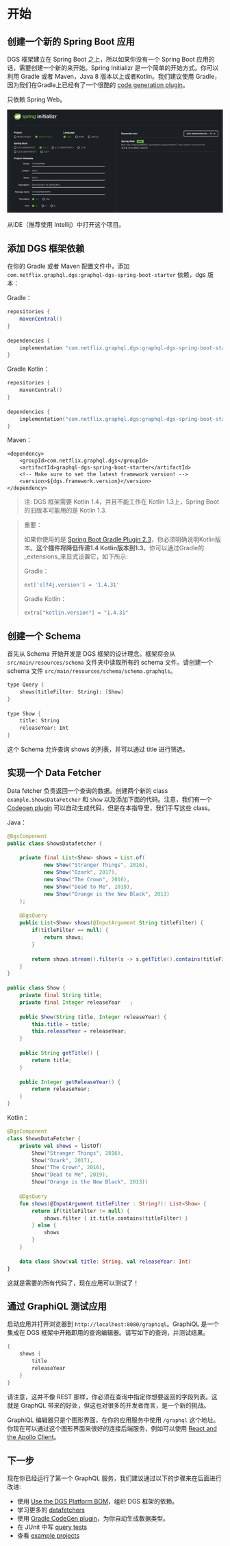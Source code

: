 # 开始

## 创建一个新的 Spring Boot 应用

DGS 框架建立在 Spring Boot 之上，所以如果你没有一个 Spring Boot 应用的话，需要创建一个新的来开始。Spring Initializr 是一个简单的开始方式。你可以利用 Gradle 或者 Maven，Java 8 版本以上或者Kotlin。我们建议使用 Gradle，因为我们在Gradle上已经有了一个很酷的 [code generation plugin](06-code-generation.md)。

只依赖 Spring Web。

![initializr](.gitbook/assets/initializr.png)

从IDE（推荐使用 Intellij）中打开这个项目。



## 添加 DGS 框架依赖

在你的 Gradle 或者 Maven 配置文件中，添加 `com.netflix.graphql.dgs:graphql-dgs-spring-boot-starter` 依赖，dgs 版本：

Gradle：

```groovy
repositories {
    mavenCentral()
}

dependencies {
    implementation "com.netflix.graphql.dgs:graphql-dgs-spring-boot-starter:latest.release"
}
```

Gradle Kotlin：

```kotlin
repositories {
    mavenCentral()
}

dependencies {
    implementation("com.netflix.graphql.dgs:graphql-dgs-spring-boot-starter:latest.release")
}
```

Maven：

```markup
<dependency>
    <groupId>com.netflix.graphql.dgs</groupId>
    <artifactId>graphql-dgs-spring-boot-starter</artifactId>
    <!-- Make sure to set the latest framework version! -->
    <version>${dgs.framework.version}</version>
</dependency>
```



> 注: DGS 框架需要 Kotlin 1.4，并且不能工作在 Kotlin 1.3上，Spring Boot 的旧版本可能用的是 Kotlin 1.3.

>  重要：
>
> 如果你使用的是 [Spring Boot Gradle Plugin 2.3](https://docs.spring.io/spring-boot/docs/2.3.10.RELEASE/gradle-plugin/reference/html/)，你必须明确说明Kotlin版本。**这个插件将降低传递1.4 Kotlin版本到1.3**。你可以通过Gradle的_extensions_来显式设置它，如下所示:
>
> Gradle：
>
> ```groovy
> ext['slf4j.version'] = '1.4.31'
> ```
>
> Gradle Kotlin：
>
> ```kotlin
> extra["kotlin.version"] = "1.4.31"



## 创建一个 Schema

首先从 Schema 开始开发是 DGS 框架的设计理念。框架将会从 `src/main/resources/schema` 文件夹中读取所有的 schema 文件。请创建一个 schema 文件 `src/main/resources/schema/schema.graphqls`。

```scheme
type Query {
    shows(titleFilter: String): [Show]
}

type Show {
    title: String
    releaseYear: Int
}
```

这个 Schema 允许查询 shows 的列表，并可以通过 title 进行筛选。

## 实现一个 Data Fetcher

Data fetcher 负责返回一个查询的数据。创建两个新的 class `example.ShowsDataFetcher` 和 `Show` 以及添加下面的代码。注意，我们有一个 [Codegen plugin](06-code-generation.md) 可以自动生成代码，但是在本指导里，我们手写这些 class。

Java：

```java
@DgsComponent
public class ShowsDatafetcher {

    private final List<Show> shows = List.of(
            new Show("Stranger Things", 2016),
            new Show("Ozark", 2017),
            new Show("The Crown", 2016),
            new Show("Dead to Me", 2019),
            new Show("Orange is the New Black", 2013)
    );

    @DgsQuery
    public List<Show> shows(@InputArgument String titleFilter) {
        if(titleFilter == null) {
            return shows;
        }

        return shows.stream().filter(s -> s.getTitle().contains(titleFilter)).collect(Collectors.toList());
    }
}

public class Show {
    private final String title;
    private final Integer releaseYear   ;

    public Show(String title, Integer releaseYear) {
        this.title = title;
        this.releaseYear = releaseYear;
    }

    public String getTitle() {
        return title;
    }

    public Integer getReleaseYear() {
        return releaseYear;
    }
}
```

Kotlin：

```kotlin
@DgsComponent
class ShowsDataFetcher {
    private val shows = listOf(
        Show("Stranger Things", 2016),
        Show("Ozark", 2017),
        Show("The Crown", 2016),
        Show("Dead to Me", 2019),
        Show("Orange is the New Black", 2013))

    @DgsQuery
    fun shows(@InputArgument titleFilter : String?): List<Show> {
        return if(titleFilter != null) {
            shows.filter { it.title.contains(titleFilter) }
        } else {
            shows
        }
    }

    data class Show(val title: String, val releaseYear: Int)
}
```

这就是需要的所有代码了，现在应用可以测试了！

## 通过 GraphiQL 测试应用

启动应用并打开浏览器到 `http://localhost:8080/graphiql`。GraphiQL 是一个集成在 DGS 框架中开箱即用的查询编辑器。请写如下的查询，并测试结果。

```scheme
{
    shows {
        title
        releaseYear
    }
}
```

请注意，这并不像 REST 那样，你必须在查询中指定你想要返回的字段列表。这就是 GraphQL 带来的好处，但这也对很多的开发者而言，是一个新的挑战。

GraphiQL 编辑器只是个图形界面，在你的应用服务中使用 `/graphql` 这个地址。你现在可以通过这个图形界面来很好的连接后端服务，例如可以使用 [React and the Apollo Client](https://www.apollographql.com/docs/react/)。

## 下一步

现在你已经运行了第一个 GraphQL 服务，我们建议通过以下的步骤来在后面进行改进:

* 使用 [Use the DGS Platform BOM](advanced/10-using-the-platform-bom.md)，组织 DGS 框架的依赖。
* 学习更多的 [datafetchers](03-data-fetching.md)
* 使用 [Gradle CodeGen plugin](06-code-generation.md)，为你自动生成数据类型。
* 在 JUnit 中写 [query tests](04-testing.md)
* 查看 [example projects](https://netflix.github.io/dgs/examples)

